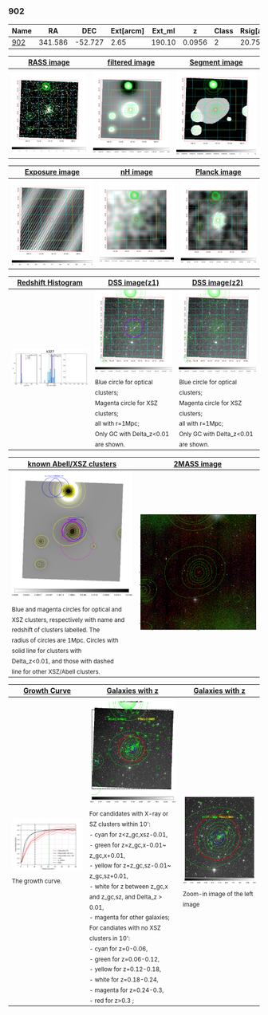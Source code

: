 <div STYLE="page-break-after: always;"></div>

### 902

|Name          |RA          |DEC      | Ext[arcm] | Ext_ml | z    | Class| Rsig[arcmin] | CRsig[c/s] | CR500[c/s] | R500[Mpc] |L500[erg/s]|F500[erg/s/cm^2]| M500[Msun]|Tx[keV]|beta|GC(XSZ,Delta_z<0.01)| GC(OPT,Delta_z<0.01)|GC|alias|
|--------------|------------|------------|---|---|-----------|--------|------|------|----|----|----|----|----|----|----|----|----|----|---|
|[902](script/902.md)     | 341.586       | -52.727       | 2.65    | 190.10   | 0.0956 | 2   | 20.750 |0.701 |0.648 |1.115 |3.046e+44 |1.323e-11 |4.325e+14 |5.447 |0.634 |Tar, |Wen, |Tar, |k327|

|[RASS image](../image/902/902_img.pdf)|[filtered image](../image/902/902_fil.pdf)|[Segment image](../image/902/902_seg.pdf)|
|-------------------|--------------------|-------------------|
| <img src="../image/902/902_img.png" width="300">  | <img src="../image/902/902_fil.png" width="300">   | <img src="../image/902/902_seg.png" width="300">  |

|[Exposure image](../image/902/902_mex.pdf)| [nH image](../image/902/902_nh.pdf)| [Planck image](../image/902/902_p.pdf)|
|-------------------|--------------------|-------------------|
|<img src="../image/902/902_mex.png" width="300">   | <img src="../image/902/902_nh.png" width="300">    | <img src="../image/902/902_p.png" width="300"> |

|[Redshift Histogram](../image/902/902_zg.pdf) | [DSS image(z1)](../image/902/902_dss_z1.pdf)      |  [DSS image(z2)](../image/902/902_dss_z2.pdf)    |
|-------------------|--------------------|-------------------|
|<img src="../image/902/902_zg.png" width="300"> |<img src="../image/902/902_dss_z1.png" width="300"> <sub><br>Blue circle for optical clusters; <br>Magenta circle for XSZ clusters; <br>all with r=1Mpc; <br>Only GC with Delta_z<0.01 are shown. </sub>| <img src="../image/902/902_dss_z2.png" width="300"><sub><br>Blue circle for optical clusters; <br>Magenta circle for XSZ clusters; <br>all with r=1Mpc; <br>Only GC with Delta_z<0.01 are shown. </sub> |

|[known Abell/XSZ clusters](../image/902/902_m.pdf) | [2MASS image](../image/902/902_2mass.pdf)      |
|-------------------|-------------------|
|<img src=../image/902/902_m.png width="300"> <sub><br>Blue and magenta circles for optical and <br>XSZ clusters, respectively with name and <br>redshift of clusters labelled. The <br>radius of circles are 1Mpc. Circles with <br>solid line for clusters with <br>Delta_z<0.01, and those with dashed <br>line for other XSZ/Abell clusters.        </sub>|<img src="../image/902/902_2mass.png" width="300">  |

|[Growth Curve](../image/902/902_gca_all.png) |[Galaxies with z](../image/902/902_opt_ned.pdf) |[Galaxies with z](../image/902/902_opt_ned_zoom.pdf) |
|-------------------|-------------------|-------------------|
| <img src="../image/902/902_gca_all.png" width="300"> <sub><br>The growth curve.</sub>| <img src=../image/902/902_opt_ned.png width="300"> <br><sub> For candidates with X-ray or SZ clusters within 10': <br> - cyan for z<z_gc,xsz-0.01, <br> - green for z=z_gc,x-0.01~ z_gc,x+0.01, <br> - yellow for z=z_gc,sz-0.01~ z_gc,sz+0.01, <br> - white for z between z_gc,x and z_gc,sz, and Delta_z > 0.01, <br> - magenta for other galaxies; <br>For candiates with no XSZ clusters in 10': <br> - cyan for z=0-0.06, <br> - green for z=0.06-0.12, <br> - yellow for z=0.12-0.18, <br> - white for z=0.18-0.24, <br> - magenta for z=0.24-0.3, <br> - red for z>0.3 ;  </sub>|<img src=../image/902/902_opt_ned_zoom.png width="300">  <br><sub> Zoom-in image of the left image</sub>|




